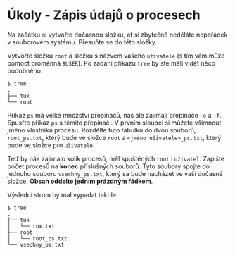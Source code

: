 # Úkoly - Zápis údajů o procesech

Na začátku si vytvořte dočasnou složku, ať si zbytečně neděláte nepořádek v souborovém systému. Přesuňte se do této složky.

Vytvořte složku `root` a složku s názvem vašeho `uživatele` (s tím vám může pomoct proměnná `$USER`).
Po zadání příkazu `tree` by ste měli vidět něco podobného:
```
$ tree
.
├── tux
└── root
```

Příkaz `ps` má velké množství přepínačů, nás ale zajímají přepínače `-e` a `-f`. Spusťte příkaz `ps` s těmito přepínači. V prvním sloupci si můžete všimnout jméno vlastníka procesu. Rozdělte tuto tabulku do dvou souborů, `root_ps.txt`, který bude ve složce `root` a `<jméno uživatele>_ps.txt`, který bude ve složce pro `uživatele`.

Teď by nás zajímalo kolik procesů, měl spuštěných `root` i `uživatel`. Zapište počet procesů na **konec** příslušných souborů. Tyto soubory spojte do jednoho souboru `vsechny_ps.txt`, který sa bude nacházet ve vaší dočasné složce. **Obsah oddelte jedním prázdným řádkem**.

Výslední strom by mal vypadat takhle:
```
$ tree
.
├── tux
│   └── tux.txt
├── root
│   └── root_ps.txt
└── vsechny_ps.txt
```
